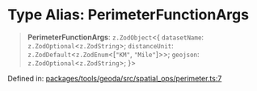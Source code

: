 # Type Alias: PerimeterFunctionArgs

> **PerimeterFunctionArgs**: `z.ZodObject`\<\{ `datasetName`: `z.ZodOptional`\<`z.ZodString`\>; `distanceUnit`: `z.ZodDefault`\<`z.ZodEnum`\<\[`"KM"`, `"Mile"`\]\>\>; `geojson`: `z.ZodOptional`\<`z.ZodString`\>; \}\>

Defined in: [packages/tools/geoda/src/spatial\_ops/perimeter.ts:7](https://github.com/GeoDaCenter/openassistant/blob/37d127dc7a76d6b5cf9de906c055e4c904e3dfed/packages/tools/geoda/src/spatial_ops/perimeter.ts#L7)
